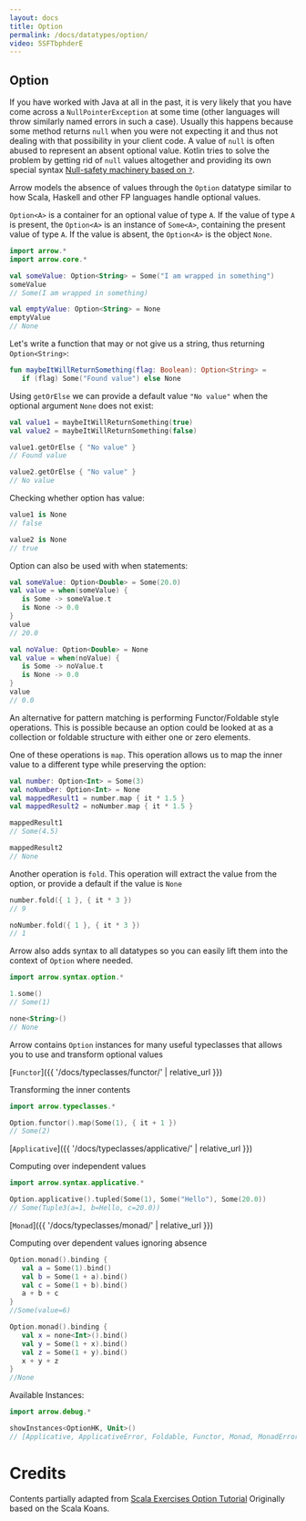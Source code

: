 ```yaml
---
layout: docs
title: Option
permalink: /docs/datatypes/option/
video: 5SFTbphderE
---
```


## Option

If you have worked with Java at all in the past, it is very likely that you have come across a `NullPointerException` at some time (other languages will throw similarly named errors in such a case). Usually this happens because some method returns `null` when you were not expecting it and thus not dealing with that possibility in your client code. A value of `null` is often abused to represent an absent optional value.
Kotlin tries to solve the problem by getting rid of `null` values altogether and providing its own special syntax [Null-safety machinery based on `?`](https://kotlinlang.org/docs/reference/null-safety.html).

Arrow models the absence of values through the `Option` datatype similar to how Scala, Haskell and other FP languages handle optional values.

`Option<A>` is a container for an optional value of type `A`. If the value of type `A` is present, the `Option<A>` is an instance of `Some<A>`, containing the present value of type `A`. If the value is absent, the `Option<A>` is the object `None`.



```kotlin
import arrow.*
import arrow.core.*

val someValue: Option<String> = Some("I am wrapped in something")
someValue
// Some(I am wrapped in something)
```

```kotlin
val emptyValue: Option<String> = None
emptyValue
// None
```

Let's write a function that may or not give us a string, thus returning `Option<String>`:

```kotlin
fun maybeItWillReturnSomething(flag: Boolean): Option<String> =
   if (flag) Some("Found value") else None
```

Using `getOrElse` we can provide a default value `"No value"` when the optional argument `None` does not exist:

```kotlin
val value1 = maybeItWillReturnSomething(true)
val value2 = maybeItWillReturnSomething(false)
```

```kotlin
value1.getOrElse { "No value" }
// Found value
```

```kotlin
value2.getOrElse { "No value" }
// No value
```

Checking whether option has value:

```kotlin
value1 is None
// false
```

```kotlin
value2 is None
// true
```

Option can also be used with when statements:

```kotlin
val someValue: Option<Double> = Some(20.0)
val value = when(someValue) {
   is Some -> someValue.t
   is None -> 0.0
}
value
// 20.0
```

```kotlin
val noValue: Option<Double> = None
val value = when(noValue) {
   is Some -> noValue.t
   is None -> 0.0
}
value
// 0.0
```

An alternative for pattern matching is performing Functor/Foldable style operations. This is possible because an option could be looked at as a collection or foldable structure with either one or zero elements.

One of these operations is `map`. This operation allows us to map the inner value to a different type while preserving the option:

```kotlin
val number: Option<Int> = Some(3)
val noNumber: Option<Int> = None
val mappedResult1 = number.map { it * 1.5 }
val mappedResult2 = noNumber.map { it * 1.5 }
```

```kotlin
mappedResult1
// Some(4.5)
```

```kotlin
mappedResult2
// None
```

Another operation is `fold`. This operation will extract the value from the option, or provide a default if the value is `None`

```kotlin
number.fold({ 1 }, { it * 3 })
// 9
```

```kotlin
noNumber.fold({ 1 }, { it * 3 })
// 1
```

Arrow also adds syntax to all datatypes so you can easily lift them into the context of `Option` where needed.

```kotlin
import arrow.syntax.option.*

1.some()
// Some(1)
```

```kotlin
none<String>()
// None
```

Arrow contains `Option` instances for many useful typeclasses that allows you to use and transform optional values

[`Functor`]({{ '/docs/typeclasses/functor/' | relative_url }})

Transforming the inner contents

```kotlin
import arrow.typeclasses.*

Option.functor().map(Some(1), { it + 1 })
// Some(2)
```

[`Applicative`]({{ '/docs/typeclasses/applicative/' | relative_url }})

Computing over independent values

```kotlin
import arrow.syntax.applicative.*

Option.applicative().tupled(Some(1), Some("Hello"), Some(20.0))
// Some(Tuple3(a=1, b=Hello, c=20.0))
```

[`Monad`]({{ '/docs/typeclasses/monad/' | relative_url }})

Computing over dependent values ignoring absence

```kotlin
Option.monad().binding {
   val a = Some(1).bind()
   val b = Some(1 + a).bind()
   val c = Some(1 + b).bind()
   a + b + c
}
//Some(value=6)
```

```kotlin
Option.monad().binding {
   val x = none<Int>().bind()
   val y = Some(1 + x).bind()
   val z = Some(1 + y).bind()
   x + y + z
}
//None
```

Available Instances:

```kotlin
import arrow.debug.*

showInstances<OptionHK, Unit>()
// [Applicative, ApplicativeError, Foldable, Functor, Monad, MonadError, MonadFilter, Traverse, TraverseFilter]
```

# Credits

Contents partially adapted from [Scala Exercises Option Tutorial](https://www.scala-exercises.org/std_lib/options)
Originally based on the Scala Koans.
